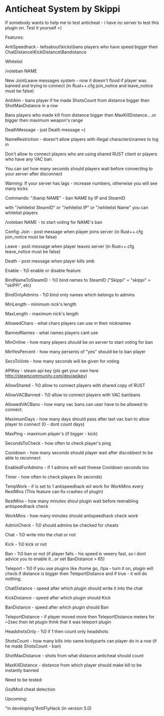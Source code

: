 Anticheat System by Skippi
========================================================
If somebody wants to help me to test anticheat - i have no server to test this plugin on. Test it yourself =)

Features:

AntiSpeedhack - tellsabout\kicks\bans players who have speed bigger then ChatDistance\KickDistance\Bandistance

Whitelist

/voteban NAME

New Join\Leave messages system - now it doesn't flood if player was banned and trying to connect (in Rust++.cfg join_notice and leave_notice must be false)

AntiAim - bans player if he made ShotsCount from distance bigger then ShotMaxDistance in a row

Bans players who made kill from distance bigger then MaxKillDistance....or bigger then maximum weapon's range

DeathMessage - just Death message =)

NameRestriction - doesn't allow players with illegal characters\names to log in

Don't allow to connect players who are using shared RUST client or players who have any VAC ban.

You can set how many seconds should players wait before connecting to your server after disconnect

Warning: If your server has lags - increase numbers, otherwise you will see many kicks


Commands:
"/banip NAME" - ban NAME by IP and SteamID

with "/whitelist SteamID" or "/whitelist IP" or "/whitelist Name" you can whitelist players

/voteban NAME - to start voting for NAME's ban



Config:
Join - post message when player joins server (in Rust++.cfg join_notice must be false)

Leave - post message when player leaves server (in Rust++.cfg leave_notice must be false)

Death - post message when player kills smb

Enable - 1\0 enable or disable feature

BindNameToSteamID - 1\0 bind names to SteamID ("Skippi" = "skippi" = "skiPPi", etc)

BindOnlyAdmins - 1\0 bind only names which belongs to admins

MinLength - minimum nick's length

MaxLength - maximum nick's length

AllowedChars - what chars players can use in their nicknames

BannedNames - what names players cant use

MinOnline - how many players should be on server to start voting for ban

MinYesPercent - how many persents of "yes" should be to ban player

SecsToVote - how many seconds will be given for voting

APIKey - steam api key (pls get your own here http://steamcommunity.com/dev/apikey)

AllowShared - 1\0 allow to connect players with shared copy of RUST

AllowVACBanned - 1\0 allow to connect players with VAC ban\bans

AllowedVACBans - how many vac bans can user have to be allowed to connect.

MaximumDays - how many days should pass after last vac ban to allow player to connect (0 - dont count days)

MaxPing - maximum player's (if bigger - kick)

SecondsToCheck - how often to check player's ping

Cooldown - how many seconds should player wait after discobbect to be able to reconnect

EnabledForAdmins - if 1 admins will wait theese Cooldown seconds too

Timer - how often to check players (In seconds)

TempWork - if is set to 1 antispeedhack wil work for WorkMins every RestMins (This feature can fix crashes of plugin)

RestMins - how many minutes shoul plugin wait before reenabling antispeedhack check

WorkMins - how many minutes should antispeedhack check work

AdminCheck - 1\0 should admins be checked for cheats

Chat - 1\0 write into the chat or not

Kick - 1\0 kick or not

Ban - 1\0 ban or not (if player falls - his speed is veeery fast, so i dont advice you to enable it...or set BanDistance > 65)

Teleport - 1\0 if you use plugins like /home go, /tpa - turn it on, plugin will check if distance is bigger then TeleportDistance and if true - it will do nothing.

ChatDistance - speed after which plugin should write it into the chat

KickDistance - speed after which plugin should Kick

BanDistance - speed after which plugin should Ban

TeleportDistance - if player moved more then TeleportDistance meters for ~2sec then let plugin think that it was teleport plugin

HeadshotsOnly - 1\0 if 1 then count only headshots

ShotsCount - how many kills into same bodyparts can player do in a row (if he made ShotsCount - ban)

ShotMaxDistance - shots from what distance anticheat should count

MaxKillDistance - distance from which player should make kill to be instantly banned



Need to be tested:

GodMod cheat detection



Upcoming:

"in developing"AntiFlyHack (in version 5.0)
